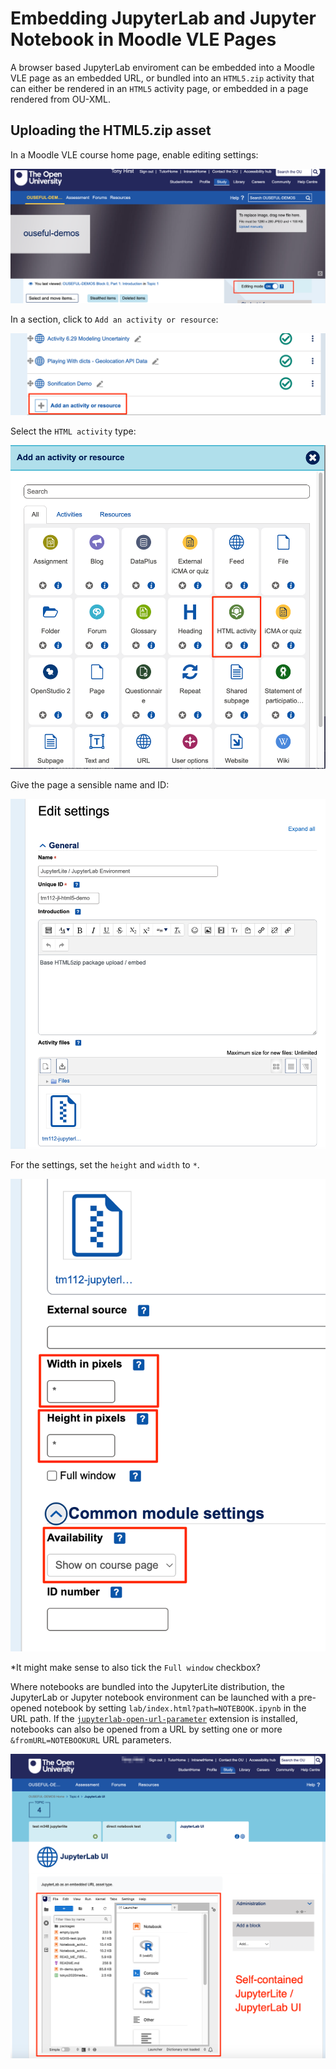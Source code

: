 # Embedding JupyterLab and Jupyter Notebook in Moodle VLE Pages

A browser based JupyterLab enviroment can be embedded into a Moodle VLE page as an embedded URL, or bundled into an `HTML5.zip` activity that can either be rendered in an `HTML5` activity page, or embedded in a page rendered from OU-XML.

## Uploading the HTML5.zip asset

In a Moodle VLE course home page, enable editing settings:

![Enable edits in Moodle course](images/moodle_enable_edit.png)

In a section, click to `Add an activity or resource`:

![Click to "Add an activity or resource"](images/moodle_click_add_activity.png)

Select the `HTML activity` type:

![Panel of new activity options - select "HTML activity"](images/moodle-add-html5-resource.png)

Give the page a sensible name and ID:

![Creating an HTML5 package - initial settings](images/html5upload.png)

For the settings, set the `height` and `width` to `*`.

![Creating an HTML5 package - height and width set *, availability "show on course page" ](images/html5settings.png)

*It might make sense to also tick the `Full window` checkbox?

Where notebooks are bundled into the JupyterLite distribution, the JupyterLab or Jupyter notebook environment can be launched with a pre-opened notebook by setting `lab/index.html?path=NOTEBOOK.ipynb` in the URL path. If the [`jupyterlab-open-url-parameter`](https://github.com/jupyterlab-contrib/jupyterlab-open-url-parameter) extension is installed, notebooks can also be opened from a URL by setting one or more `&fromURL=NOTEBOOKURL` URL parameters.

![JupyterLab UI in embedded page](images/example_embedded_jupyterlab.png)

